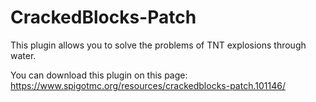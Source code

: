 # CrackedBlocks-Patch
This plugin allows you to solve the problems of TNT explosions through water.

You can download this plugin on this page: https://www.spigotmc.org/resources/crackedblocks-patch.101146/

